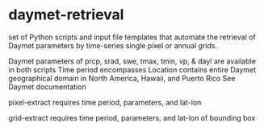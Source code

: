 # daymet-retrieval
set of Python scripts and input file templates that automate the retrieval of Daymet parameters by time-series single pixel or annual grids.

Daymet parameters of prcp, srad, swe, tmax, tmin, vp, & dayl are available in both scripts
Time period encompasses 
Location contains entire Daymet geographical domain in North America, Hawaii, and Puerto Rico
See Daymet documentation

pixel-extract requires time period, parameters, and lat-lon

grid-extract requires time period, parameters, and lat-lon of bounding box

